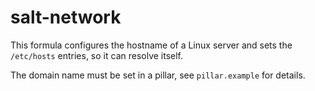 # salt-network

This formula configures the hostname of a Linux server and sets the `/etc/hosts` entries, so it can resolve itself.

The domain name must be set in a pillar, see `pillar.example` for details.
